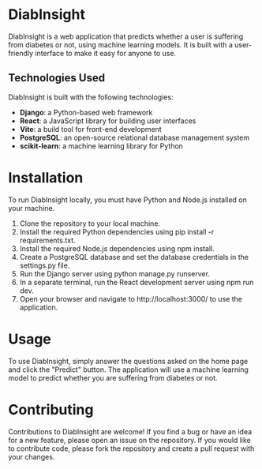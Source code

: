 # DiabInsight

DiabInsight is a web application that predicts whether a user is suffering from diabetes or not, using machine learning models. It is built with a user-friendly interface to make it easy for anyone to use.

## Technologies Used

DiabInsight is built with the following technologies:

* **Django**: a Python-based web framework
* **React**: a JavaScript library for building user interfaces
* **Vite**: a build tool for front-end development
* **PostgreSQL**: an open-source relational database management system
* **scikit-learn**: a machine learning library for Python

# Installation

To run DiabInsight locally, you must have Python and Node.js installed on your machine.

1. Clone the repository to your local machine.
2. Install the required Python dependencies using pip install -r requirements.txt.
3. Install the required Node.js dependencies using npm install.
4. Create a PostgreSQL database and set the database credentials in the settings.py file.
5. Run the Django server using python manage.py runserver.
6. In a separate terminal, run the React development server using npm run dev.
7. Open your browser and navigate to http://localhost:3000/ to use the application.

# Usage

To use DiabInsight, simply answer the questions asked on the home page and click the "Predict" button. The application will use a machine learning model to predict whether you are suffering from diabetes or not.

# Contributing

Contributions to DiabInsight are welcome! If you find a bug or have an idea for a new feature, please open an issue on the repository. If you would like to contribute code, please fork the repository and create a pull request with your changes.

